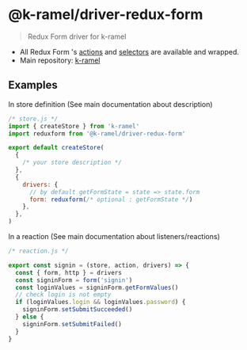 # @k-ramel/driver-redux-form
> Redux Form driver for k-ramel
 - All Redux Form 's [actions](https://redux-form.com/7.3.0/docs/api/actioncreators.md/#action-creators) and [selectors](https://redux-form.com/7.3.0/docs/api/selectors.md/#selectors) are available and wrapped.
 - Main repository: [k-ramel](https://github.com/alakarteio/k-ramel)

## Examples
In store definition (See main documentation about description)
```js
/* store.js */
import { createStore } from 'k-ramel'
import reduxform from '@k-ramel/driver-redux-form'

export default createStore(
  {
    /* your store description */
  },
  {
    drivers: {
      // by default getFormState = state => state.form
      form: reduxform(/* optional : getFormState */)
    },
  },
)
```

In a reaction (See main documentation about listeners/reactions)
```js
/* reaction.js */

export const signin = (store, action, drivers) => {
  const { form, http } = drivers
  const signinForm = form('signin')
  const loginValues = signinForm.getFormValues()
  // check login is not empty
  if (loginValues.login && loginValues.password) {
    signinForm.setSubmitSucceeded()
  } else {
    signinForm.setSubmitFailed()
  }
}
```
